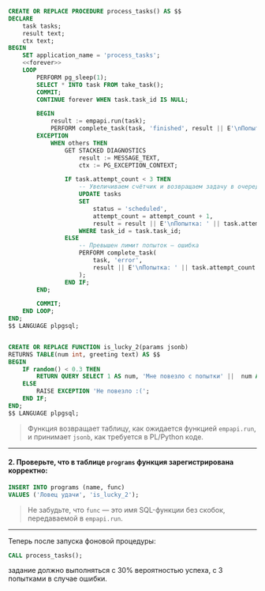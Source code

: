 
```sql
CREATE OR REPLACE PROCEDURE process_tasks() AS $$
DECLARE
    task tasks;
    result text;
    ctx text;
BEGIN
    SET application_name = 'process_tasks';
    <<forever>>
    LOOP
        PERFORM pg_sleep(1);
        SELECT * INTO task FROM take_task();
        COMMIT;
        CONTINUE forever WHEN task.task_id IS NULL;

        BEGIN
            result := empapi.run(task);
            PERFORM complete_task(task, 'finished', result || E'\nПопытка: ' || task.attempt_count);
        EXCEPTION
            WHEN others THEN
                GET STACKED DIAGNOSTICS
                    result := MESSAGE_TEXT,
                    ctx := PG_EXCEPTION_CONTEXT;

                IF task.attempt_count < 3 THEN
                    -- Увеличиваем счётчик и возвращаем задачу в очередь
                    UPDATE tasks
                    SET
                        status = 'scheduled',
                        attempt_count = attempt_count + 1,
                        result = result || E'\nПопытка: ' || task.attempt_count || E'\n' || ctx
                    WHERE task_id = task.task_id;
                ELSE
                    -- Превышен лимит попыток — ошибка
                    PERFORM complete_task(
                        task, 'error',
                        result || E'\nПопытка: ' || task.attempt_count || E'\n' || ctx
                    );
                END IF;
        END;

        COMMIT;
    END LOOP;
END;
$$ LANGUAGE plpgsql;


CREATE OR REPLACE FUNCTION is_lucky_2(params jsonb)
RETURNS TABLE(num int, greeting text) AS $$
BEGIN
    IF random() < 0.3 THEN
        RETURN QUERY SELECT 1 AS num, 'Мне повезло с попытки' ||  num AS greeting;
    ELSE
        RAISE EXCEPTION 'Не повезло :(';
    END IF;
END;
$$ LANGUAGE plpgsql;
```

> Функция возвращает таблицу, как ожидается функцией `empapi.run`, и принимает `jsonb`, как требуется в PL/Python коде.

---

#### 2. **Проверьте, что в таблице `programs` функция зарегистрирована корректно:**

```sql
INSERT INTO programs (name, func)
VALUES ('Ловец удачи', 'is_lucky_2');
```

> Не забудьте, что `func` — это имя SQL-функции без скобок, передаваемой в `empapi.run`.

---

Теперь после запуска фоновой процедуры:

```sql
CALL process_tasks();
```

задание должно выполняться с 30% вероятностью успеха, с 3 попытками в случае ошибки.

